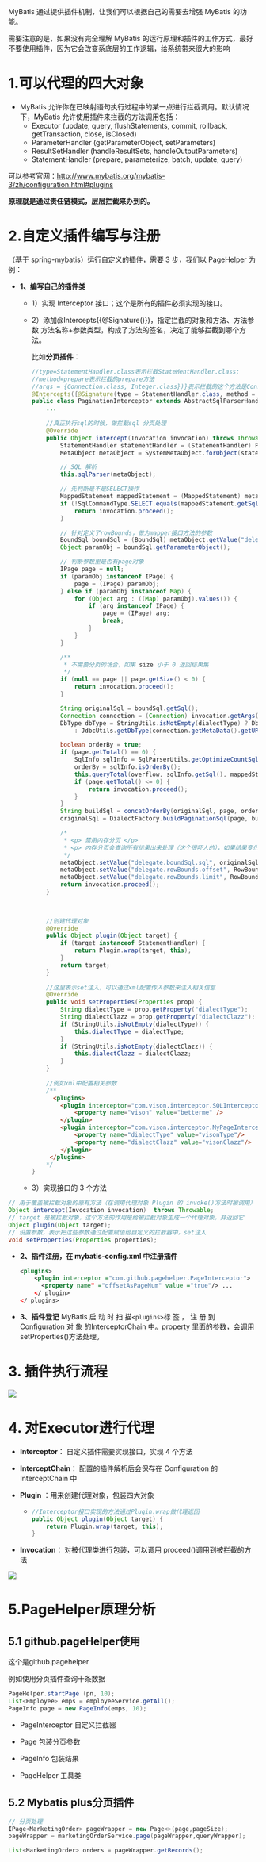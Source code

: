 MyBatis 通过提供插件机制，让我们可以根据自己的需要去增强 MyBatis 的功能。

需要注意的是，如果没有完全理解 MyBatis 的运行原理和插件的工作方式，最好不要使用插件，因为它会改变系底层的工作逻辑，给系统带来很大的影响

# 1.可以代理的四大对象

- MyBatis 允许你在已映射语句执行过程中的某一点进行拦截调用。默认情况下，MyBatis 允许使用插件来拦截的方法调用包括：
  - Executor (update, query, flushStatements, commit, rollback, getTransaction, close, isClosed)
  - ParameterHandler (getParameterObject, setParameters)
  - ResultSetHandler (handleResultSets, handleOutputParameters)
  - StatementHandler (prepare, parameterize, batch, update, query)

可以参考官网：http://www.mybatis.org/mybatis-3/zh/configuration.html#plugins



**原理就是通过责任链模式，层层拦截来办到的。**



# 2.自定义插件编写与注册
（基于 spring-mybatis）运行自定义的插件，需要 3 步，我们以 PageHelper 为例：

- **1、编写自己的插件类**
  - 1）实现 Interceptor 接口；这个是所有的插件必须实现的接口。
  
  - 2）添加@Intercepts({@Signature()})，指定拦截的对象和方法、方法参数
    方法名称+参数类型，构成了方法的签名，决定了能够拦截到哪个方法。
    
    比如**分页插件**：
    
    ```java
    //type=StatementHandler.class表示拦截StateMentHandler.class;
    //method=prepare表示拦截的prepare方法
    //args = {Connection.class, Integer.class})}表示拦截的这个方法是Connection和Integer者两个参数
    @Intercepts({@Signature(type = StatementHandler.class, method = "prepare", args = {Connection.class, Integer.class})})
    public class PaginationInterceptor extends AbstractSqlParserHandler implements Interceptor {
    	...
        
        //真正执行sql的时候，做拦截sql 分页处理    
        @Override
        public Object intercept(Invocation invocation) throws Throwable {
            StatementHandler statementHandler = (StatementHandler) PluginUtils.realTarget(invocation.getTarget());
            MetaObject metaObject = SystemMetaObject.forObject(statementHandler);
    
            // SQL 解析
            this.sqlParser(metaObject);
    
            // 先判断是不是SELECT操作
            MappedStatement mappedStatement = (MappedStatement) metaObject.getValue("delegate.mappedStatement");
            if (!SqlCommandType.SELECT.equals(mappedStatement.getSqlCommandType())) {
                return invocation.proceed();
            }
    
            // 针对定义了rowBounds，做为mapper接口方法的参数
            BoundSql boundSql = (BoundSql) metaObject.getValue("delegate.boundSql");
            Object paramObj = boundSql.getParameterObject();
    
            // 判断参数里是否有page对象
            IPage page = null;
            if (paramObj instanceof IPage) {
                page = (IPage) paramObj;
            } else if (paramObj instanceof Map) {
                for (Object arg : ((Map) paramObj).values()) {
                    if (arg instanceof IPage) {
                        page = (IPage) arg;
                        break;
                    }
                }
            }
    
            /**
             * 不需要分页的场合，如果 size 小于 0 返回结果集
             */
            if (null == page || page.getSize() < 0) {
                return invocation.proceed();
            }
    
            String originalSql = boundSql.getSql();
            Connection connection = (Connection) invocation.getArgs()[0];
            DbType dbType = StringUtils.isNotEmpty(dialectType) ? DbType.getDbType(dialectType)
                : JdbcUtils.getDbType(connection.getMetaData().getURL());
    
            boolean orderBy = true;
            if (page.getTotal() == 0) {
                SqlInfo sqlInfo = SqlParserUtils.getOptimizeCountSql(page.optimizeCountSql(), sqlParser, originalSql);
                orderBy = sqlInfo.isOrderBy();
                this.queryTotal(overflow, sqlInfo.getSql(), mappedStatement, boundSql, page, connection);
                if (page.getTotal() <= 0) {
                    return invocation.proceed();
                }
            }
            String buildSql = concatOrderBy(originalSql, page, orderBy);
            originalSql = DialectFactory.buildPaginationSql(page, buildSql, dbType, dialectClazz);
    
            /*
             * <p> 禁用内存分页 </p>
             * <p> 内存分页会查询所有结果出来处理（这个很吓人的），如果结果变化频繁这个数据还会不准。</p>
             */
            metaObject.setValue("delegate.boundSql.sql", originalSql);
            metaObject.setValue("delegate.rowBounds.offset", RowBounds.NO_ROW_OFFSET);
            metaObject.setValue("delegate.rowBounds.limit", RowBounds.NO_ROW_LIMIT);
            return invocation.proceed();
        }
    
            
            
        //创建代理对象    
        @Override
        public Object plugin(Object target) {
            if (target instanceof StatementHandler) {
                return Plugin.wrap(target, this);
            }
            return target;
        }
        
        //这里表示set注入，可以通过xml配置传入参数来注入相关信息    
        @Override
        public void setProperties(Properties prop) {
            String dialectType = prop.getProperty("dialectType");
            String dialectClazz = prop.getProperty("dialectClazz");
            if (StringUtils.isNotEmpty(dialectType)) {
                this.dialectType = dialectType;
            }
            if (StringUtils.isNotEmpty(dialectClazz)) {
                this.dialectClazz = dialectClazz;
            }
        }     
        
        //例如xml中配置相关参数
        /**
          <plugins>
            <plugin interceptor="com.vison.interceptor.SQLInterceptor">
                <property name="vison" value="betterme" />
            </plugin>
            <plugin interceptor="com.vison.interceptor.MyPageInterceptor">
                <property name="dialectType" value="visonType"/>
                <property name="dialectClazz" value="visonClazz"/>
            </plugin>
         </plugins>
        */
    }
    ```
    
    
    
  - 3）实现接口的 3 个方法

```java
// 用于覆盖被拦截对象的原有方法（在调用代理对象 Plugin 的 invoke()方法时被调用）
Object intercept(Invocation invocation)  throws Throwable;
// target 是被拦截对象，这个方法的作用是给被拦截对象生成一个代理对象，并返回它
Object plugin(Object target);
// 设置参数，表示把这些参数通过配置赋值给自定义的拦截器中，set注入
void setProperties(Properties properties);
```

- **2、插件注册，在 mybatis-config.xml 中注册插件**

  ```xml
  <plugins>
      <plugin interceptor ="com.github.pagehelper.PageInterceptor">
      	<property name" ="offsetAsPageNum" value ="true"/> ...
      </ plugin>
  </ plugins>
  ```

- **3、插件登记**
  MyBatis 启 动 时 扫 描` <plugins> `标 签 ， 注 册 到 Configuration 对 象 的InterceptorChain 中。property 里面的参数，会调用 setProperties()方法处理。

# 3. 插件执行流程

![](http://ww1.sinaimg.cn/large/b8a27c2fgy1g2lz76aaxzj20jg0b4dlf.jpg)



# 4. 对Executor进行代理

- **Interceptor**： 自定义插件需要实现接口，实现 4 个方法

- **InterceptChain**： 配置的插件解析后会保存在 Configuration 的 InterceptChain 中

- **Plugin** ：用来创建代理对象，包装四大对象

  - ```java
    //Interceptor接口实现的方法通过Plugin.wrap做代理返回
    public Object plugin(Object target) {
        return Plugin.wrap(target, this);
    }
    ```

- **Invocation**： 对被代理类进行包装，可以调用 proceed()调用到被拦截的方法

![](http://ww1.sinaimg.cn/large/b8a27c2fgy1g2lz8s84b5j20o50fj780.jpg)



# 5.PageHelper原理分析

## 5.1 github.pageHelper使用

这个是github.pagehelper

例如使用分页插件查询十条数据

```java
PageHelper.startPage (pn, 10);
List<Employee> emps = employeeService.getAll();
PageInfo page = new PageInfo(emps, 10);
```

- PageInterceptor 自定义拦截器

- Page 包装分页参数

- PageInfo 包装结果

- PageHelper 工具类



## 5.2 Mybatis plus分页插件

```java
// 分页处理
IPage<MarketingOrder> pageWrapper = new Page<>(page,pageSize);
pageWrapper = marketingOrderService.page(pageWrapper,queryWrapper);

List<MarketingOrder> orders = pageWrapper.getRecords();
```

